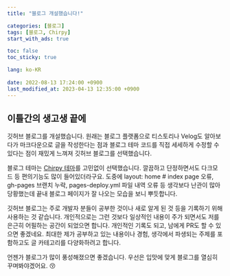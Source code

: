 ```yaml
---
title: "블로그 개설했습니다!"

categories: [블로그]
tags: [블로그, Chirpy]
start_with_ads: true

toc: false
toc_sticky: true

lang: ko-KR
 
date: 2022-08-13 17:24:00 +0900
last_modified_at: 2023-04-13 12:35:00 +0900
---
```


## **이틀간의 생고생 끝에**

깃허브 블로그를 개설했습니다. 원래는 블로그 플랫폼으로 티스토리나 Velog도 알아보다가 마크다운으로 글을 작성한다는 점과 블로그 테마 코드를 직접 세세하게 수정할 수 있다는 점이 재밌게 느껴져 깃허브 블로그를 선택했습니다.

블로그 테마는 [Chirpy 테마](https://github.com/cotes2020/jekyll-theme-chirpy/)를 고민없이 선택했습니다. 깔끔하고 단정하면서도 다크모드 등 편의기능도 많이 들어있더라구요. 도중에 layout: home # index page 오류, gh-pages 브랜치 누락, pages-deploy.yml 파일 내역 오류 등 생각보다 난관이 많아 당황했는데 끝내 블로그 페이지가 잘 나오는 모습을 보니 뿌듯합니다.

깃허브 블로그는 주로 개발자 분들이 공부한 것이나 새로 알게 된 것 등을 기록하기 위해 사용하는 것 같습니다. 개인적으로는 그런 것보다 일상적인 내용이 주가 되면서도 저를 은근히 어필하는 공간이 되었으면 합니다. 개인적인 기록도 되고, 남에게 PR도 할 수 있으면 좋겠네요. 최대한 제가 공부하고 있는 내용이나 경험, 생각에서 파생되는 주제를 포함하고도 글 카테고리를 다양화하려고 합니다.

언젠가 블로그가 많이 풍성해졌으면 좋겠습니다. 우선은 입맛에 맞게 블로그를 열심히 꾸며봐야겠어요. 😚
